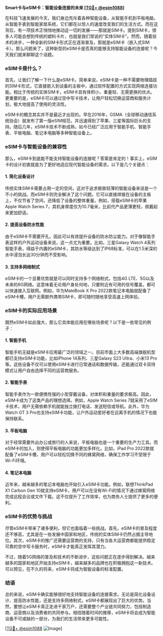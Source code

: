 **Smart卡与eSIM卡：智能设备连接的未来 [[TG💪+ @esim1088](https://t.me/s/esim1088)]**

在科技飞速发展的今天，我们身边充斥着各种智能设备，从智能手机到平板电脑，从智能手表到智能家居系统，它们都在以惊人的速度改变我们的生活方式。而在这背后，有一项技术正悄悄地推动这一切的发展——那就是SIM卡。提到SIM卡，很多人可能会想到传统的塑料卡片，也就是我们常说的“实体SIM卡”。然而，随着技术的进步，一种全新的SIM卡形式正在逐渐普及，那就是eSIM卡（嵌入式SIM卡）。那么问题来了，这种新型的eSIM卡是否真的能够支持智能设备的连接呢？今天我们就来聊聊这个话题。

### eSIM卡是什么？

首先，让我们了解一下什么是eSIM卡。简单来说，eSIM卡是一种不需要物理插拔的SIM卡形式，它直接嵌入到设备的主板中，通过软件配置的方式实现网络连接功能。相比于传统的实体SIM卡，eSIM卡具有体积小、重量轻、无需更换的优点。更重要的是，eSIM卡可以通过空中写卡技术，让用户轻松切换运营商和服务计划，极大地提高了使用的灵活性。

eSIM卡的概念其实并不是最近才出现的。早在2016年，GSMA（全球移动通信系统协会）就发布了第一版eSIM规范，并迅速得到了苹果、三星等国际巨头的支持。随后几年，eSIM卡技术不断成熟，如今已经广泛应用于智能手机、智能手表、平板电脑、笔记本电脑等多种智能设备上。

### eSIM卡与智能设备的兼容性

那么，eSIM卡到底能不能支持智能设备的连接呢？答案是肯定的！事实上，eSIM卡的设计初衷就是为了更好地适应现代智能设备的需求。以下是几个关键点：

#### 1. 简化设备设计

传统实体SIM卡需要占用一定的空间，这对于追求极致轻薄的智能设备来说是一个不小的挑战。而eSIM卡则完全解决了这个问题。它可以直接焊接在设备的主板上，不仅节省了空间，还降低了设备的整体重量。例如，搭载eSIM卡的苹果Apple Watch Series 7，其机身厚度仅为10.7毫米，比前代产品更薄更轻，佩戴起来更加舒适。

#### 2. 提高设备防水性能

由于eSIM卡不需要开孔，因此可以有效提升设备的防水防尘能力。对于像智能手表这样的户外运动设备来说，这一点尤为重要。比如，三星Galaxy Watch 4系列智能手表，得益于内置的eSIM卡，其防水等级达到了IP68标准，可以在1.5米深的水中浸泡长达30分钟而不受影响。

#### 3. 支持多网络制式

eSIM卡的一个显著优势就是可以同时支持多个网络制式，包括4G LTE、5G以及未来的6G网络。这意味着无论用户身处何地，只要附近有可用的信号覆盖，都可以快速接入互联网。例如，华为MateBook X Pro 2022款笔记本电脑就配备了eSIM卡槽，用户无需额外携带SIM卡，即可随时随地享受高速上网体验。

### eSIM卡的实际应用场景

既然eSIM卡如此强大，那么它具体能应用在哪些场景呢？以下是一些常见的例子：

#### 1. 智能手机

智能手机无疑是eSIM卡应用最广泛的领域之一。目前市面上大多数高端旗舰机型都已支持eSIM卡功能，比如iPhone 14系列、三星Galaxy S23 Ultra、小米13 Pro等。这些设备不仅可以使用eSIM卡进行日常通话和数据传输，还能通过双卡双待模式让用户自由选择不同的运营商服务。

#### 2. 智能手表

智能手表作为一款便携性强的小型穿戴设备，对体积和重量的要求极高。因此，eSIM卡成为了这类产品的理想选择。例如，Apple Watch Series 7就采用了eSIM卡技术，用户无需依赖手机就能独立拨打电话、发送短信或导航。此外，华为Watch GT 3 Pro也支持eSIM卡功能，让户外运动爱好者在远离手机的情况下也能保持联系。

#### 3. 平板电脑

对于经常需要外出办公或旅行的人来说，平板电脑也是一个重要的生产力工具。而eSIM卡的加入，则使得平板电脑的功能更加多样化。比如，iPad Pro 2022款就配备了eSIM卡槽，用户可以轻松切换不同的蜂窝网络，确保工作学习不受限于Wi-Fi环境。

#### 4. 笔记本电脑

近年来，越来越多的笔记本电脑也开始引入eSIM卡功能。例如，联想ThinkPad X1 Carbon Gen 10就支持eSIM卡，用户可以在没有Wi-Fi的情况下通过蜂窝网络完成远程会议或文件下载。这不仅提升了工作效率，也为商务人士提供了更多的便利。

### eSIM卡的优势与挑战

尽管eSIM卡带来了诸多便利，但它也面临着一些挑战。首先，eSIM卡的普及程度还不够高，尤其是在一些发展中国家和地区，传统的实体SIM卡仍然占据主导地位。其次，eSIM卡的推广还需要运营商的支持，只有当各大运营商都能提供稳定可靠的空中写卡服务时，eSIM卡才能真正发挥其潜力。

不过，随着5G网络的普及和技术的不断进步，这些问题正在逐步得到解决。越来越多的国家和地区开始支持eSIM卡，越来越多的品牌也在积极拥抱这一新技术。可以预见，在不久的将来，eSIM卡将成为智能设备的标准配置。

### 结语

总的来说，eSIM卡确实能够很好地支持智能设备的连接需求。无论是简化设备设计、提高防水性能，还是支持多网络制式，eSIM卡都展现出了巨大的优势。当然，要想让eSIM卡真正走进千家万户，还需要整个产业链共同努力，包括制造商、运营商以及消费者的共同参与。相信随着时间的推移，eSIM卡将会成为智能设备不可或缺的一部分，为我们的生活带来更多可能性。

[[TG💪+ @esim1088](https://t.me/s/esim1088) ![Image](https://i.postimg.cc/4NQfJmqS/Snipaste-2025-05-13-00-14-12.png)]